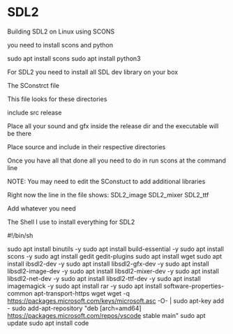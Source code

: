 # SDL2
Building SDL2 on Linux using SCONS


you need to install scons and python

sudo apt install scons
sudo apt install python3

For SDL2 you need to install all SDL dev library on your box

The SConstrct file

This file looks for these directories

include
src
release


Place all your sound and gfx inside the release dir and the executable will be there

Place source and include in their respective directories

Once you have all that done all you need to do in run scons at the command line

NOTE: You may need to edit the SConstuct to add additional libraries

Right now the line in the file shows: SDL2_image SDL2_mixer SDL2_ttf

Add whatever you need

The Shell I use to install everything for SDL2

#!/bin/sh



sudo apt install binutils -y
sudo apt install build-essential -y
sudo apt install scons -y
sudo agt install gedit gedit-plugins
sudo apt install wget
sudo apt install ibsdl2-dev -y
sudo apt install libsdl2-gfx-dev -y
sudo apt install libsdl2-image-dev -y
sudo apt install libsdl2-mixer-dev -y
sudo apt install libsdl2-net-dev -y
sudo apt install libsdl2-ttf-dev -y
sudo apt install imagemagick -y
sudo apt install rar -y
sudo apt install software-properties-common apt-transport-https wget
wget -q https://packages.microsoft.com/keys/microsoft.asc -O- | sudo apt-key add -
sudo add-apt-repository "deb [arch=amd64] https://packages.microsoft.com/repos/vscode stable main"
sudo apt update
sudo apt install code
